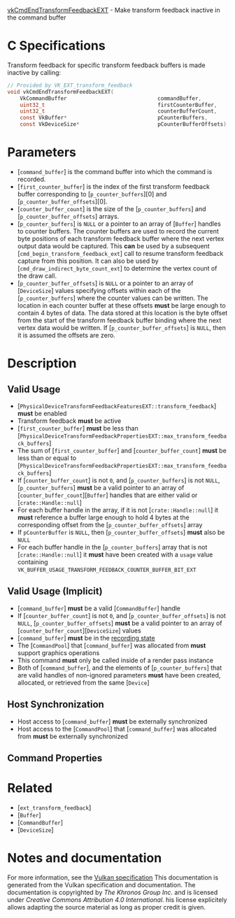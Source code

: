 [vkCmdEndTransformFeedbackEXT](https://www.khronos.org/registry/vulkan/specs/1.3-extensions/man/html/vkCmdEndTransformFeedbackEXT.html) - Make transform feedback inactive in the command buffer

# C Specifications
Transform feedback for specific transform feedback buffers is made inactive
by calling:
```c
// Provided by VK_EXT_transform_feedback
void vkCmdEndTransformFeedbackEXT(
    VkCommandBuffer                             commandBuffer,
    uint32_t                                    firstCounterBuffer,
    uint32_t                                    counterBufferCount,
    const VkBuffer*                             pCounterBuffers,
    const VkDeviceSize*                         pCounterBufferOffsets);
```

# Parameters
- [`command_buffer`] is the command buffer into which the command is recorded.
- [`first_counter_buffer`] is the index of the first transform feedback buffer corresponding to [`p_counter_buffers`][0] and [`p_counter_buffer_offsets`][0].
- [`counter_buffer_count`] is the size of the [`p_counter_buffers`] and [`p_counter_buffer_offsets`] arrays.
- [`p_counter_buffers`] is `NULL` or a pointer to an array of [`Buffer`] handles to counter buffers. The counter buffers are used to record the current byte positions of each transform feedback buffer where the next vertex output data would be captured. This  **can**  be used by a subsequent [`cmd_begin_transform_feedback_ext`] call to resume transform feedback capture from this position. It can also be used by [`cmd_draw_indirect_byte_count_ext`] to determine the vertex count of the draw call.
- [`p_counter_buffer_offsets`] is `NULL` or a pointer to an array of [`DeviceSize`] values specifying offsets within each of the [`p_counter_buffers`] where the counter values can be written. The location in each counter buffer at these offsets  **must**  be large enough to contain 4 bytes of data. The data stored at this location is the byte offset from the start of the transform feedback buffer binding where the next vertex data would be written. If [`p_counter_buffer_offsets`] is `NULL`, then it is assumed the offsets are zero.

# Description
## Valid Usage
-  [`PhysicalDeviceTransformFeedbackFeaturesEXT::transform_feedback`] **must**  be enabled
-    Transform feedback  **must**  be active
-  [`first_counter_buffer`] **must**  be less than [`PhysicalDeviceTransformFeedbackPropertiesEXT::max_transform_feedback_buffers`]
-    The sum of [`first_counter_buffer`] and [`counter_buffer_count`] **must**  be less than or equal to [`PhysicalDeviceTransformFeedbackPropertiesEXT::max_transform_feedback_buffers`]
-    If [`counter_buffer_count`] is not `0`, and [`p_counter_buffers`] is not `NULL`, [`p_counter_buffers`] **must**  be a valid pointer to an array of [`counter_buffer_count`][`Buffer`] handles that are either valid or [`crate::Handle::null`]
-    For each buffer handle in the array, if it is not [`crate::Handle::null`] it  **must**  reference a buffer large enough to hold 4 bytes at the corresponding offset from the [`p_counter_buffer_offsets`] array
-    If `pCounterBuffer` is `NULL`, then [`p_counter_buffer_offsets`] **must**  also be `NULL`
-    For each buffer handle in the [`p_counter_buffers`] array that is not [`crate::Handle::null`] it  **must**  have been created with a `usage` value containing `VK_BUFFER_USAGE_TRANSFORM_FEEDBACK_COUNTER_BUFFER_BIT_EXT`

## Valid Usage (Implicit)
-  [`command_buffer`] **must**  be a valid [`CommandBuffer`] handle
-    If [`counter_buffer_count`] is not `0`, and [`p_counter_buffer_offsets`] is not `NULL`, [`p_counter_buffer_offsets`] **must**  be a valid pointer to an array of [`counter_buffer_count`][`DeviceSize`] values
-  [`command_buffer`] **must**  be in the [recording state]()
-    The [`CommandPool`] that [`command_buffer`] was allocated from  **must**  support graphics operations
-    This command  **must**  only be called inside of a render pass instance
-    Both of [`command_buffer`], and the elements of [`p_counter_buffers`] that are valid handles of non-ignored parameters  **must**  have been created, allocated, or retrieved from the same [`Device`]

## Host Synchronization
- Host access to [`command_buffer`] **must**  be externally synchronized
- Host access to the [`CommandPool`] that [`command_buffer`] was allocated from  **must**  be externally synchronized

## Command Properties

# Related
- [`ext_transform_feedback`]
- [`Buffer`]
- [`CommandBuffer`]
- [`DeviceSize`]

# Notes and documentation
For more information, see the [Vulkan specification](https://www.khronos.org/registry/vulkan/specs/1.3-extensions/html/vkspec.html)
This documentation is generated from the Vulkan specification and documentation.
The documentation is copyrighted by *The Khronos Group Inc.* and is licensed under *Creative Commons Attribution 4.0 International*.
his license explicitely allows adapting the source material as long as proper credit is given.
        